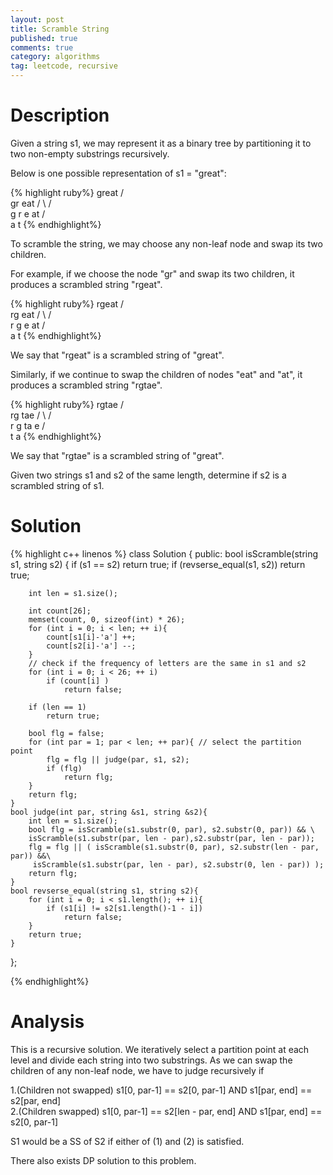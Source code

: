```yaml
---
layout: post
title: Scramble String
published: true
comments: true
category: algorithms
tag: leetcode, recursive
---
```


# Description

Given a string s1, we may represent it as a binary tree by partitioning it to two non-empty substrings recursively.

Below is one possible representation of s1 = "great":

{% highlight ruby%}
    great
   /    \
  gr    eat
 / \    /  \
g   r  e   at
           / \
          a   t
{% endhighlight%}

To scramble the string, we may choose any non-leaf node and swap its two children.

For example, if we choose the node "gr" and swap its two children, it produces a scrambled string "rgeat".

{% highlight ruby%}
    rgeat
   /    \
  rg    eat
 / \    /  \
r   g  e   at
           / \
          a   t
{% endhighlight%}

We say that "rgeat" is a scrambled string of "great".

Similarly, if we continue to swap the children of nodes "eat" and "at", it produces a scrambled string "rgtae".

{% highlight ruby%}
    rgtae
   /    \
  rg    tae
 / \    /  \
r   g  ta  e
       / \
      t   a
{% endhighlight%}

We say that "rgtae" is a scrambled string of "great".

Given two strings s1 and s2 of the same length, determine if s2 is a scrambled string of s1.

# Solution

{% highlight c++ linenos %}
class Solution {
public:
    bool isScramble(string s1, string s2) {
  		if (s1 == s2)
  			return true;
  		if (revserse_equal(s1, s2))
  			return true;

		int len = s1.size();

  		int count[26];
  		memset(count, 0, sizeof(int) * 26);
  		for (int i = 0; i < len; ++ i){
  			count[s1[i]-'a'] ++;
  			count[s2[i]-'a'] --;
  		}
  		// check if the frequency of letters are the same in s1 and s2
  		for (int i = 0; i < 26; ++ i) 
  			if (count[i] )
  				return false;
  				
  		if (len == 1)
  			return true;  				

  		bool flg = false;
  		for (int par = 1; par < len; ++ par){ // select the partition point
  			flg = flg || judge(par, s1, s2);
  			if (flg)
  				return flg;
  		}
  		return flg;  		
    }
    bool judge(int par, string &s1, string &s2){
        int len = s1.size();
  		bool flg = isScramble(s1.substr(0, par), s2.substr(0, par)) && \
  		isScramble(s1.substr(par, len - par),s2.substr(par, len - par));
  		flg = flg || ( isScramble(s1.substr(0, par), s2.substr(len - par, par)) &&\
  		 isScramble(s1.substr(par, len - par), s2.substr(0, len - par)) );
  		return flg;
    }
    bool revserse_equal(string s1, string s2){
    	for (int i = 0; i < s1.length(); ++ i){
    		if (s1[i] != s2[s1.length()-1 - i])
    			return false;
    	}
    	return true;
    }
};

{% endhighlight%}

# Analysis

This is a recursive solution. We iteratively select a partition point at each level and divide each string into two substrings. As we can swap the children of any non-leaf node, we have to judge recursively if

1.(Children not swapped) s1[0, par-1] == s2[0, par-1] AND s1[par, end] == s2[par, end]  
2.(Children swapped) s1[0, par-1] == s2[len - par, end] AND s1[par, end] == s2[0, par-1]

S1 would be a SS of S2 if either of (1) and (2) is satisfied.

There also exists DP solution to this problem.

